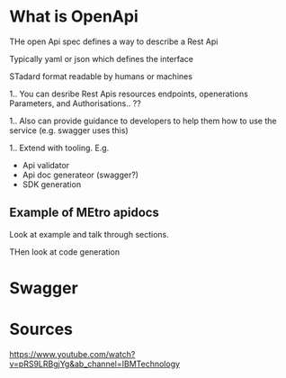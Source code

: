 # What is OpenApi
THe open Api spec defines a way to describe a Rest Api

Typically yaml or json which defines the interface

STadard format readable by humans or machines

1.. You can desribe Rest Apis resources endpoints, openerations Parameters, and Authorisations.. ??

1.. Also can provide guidance to developers to help them how to use the service (e.g. swagger uses this)

1.. Extend with tooling. E.g. 
- Api validator
- Api doc generateor (swagger?)
- SDK generation

## Example of MEtro apidocs
Look at example and talk through sections.

THen look at code generation

# Swagger


# Sources
https://www.youtube.com/watch?v=pRS9LRBgjYg&ab_channel=IBMTechnology



